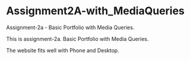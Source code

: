 # Assignment2A-with_MediaQueries
Assignment-2a - Basic Portfolio with Media Queries.

This is assignment-2a.
Basic Portfolio with Media Queries.

The website fits well with Phone and Desktop.


